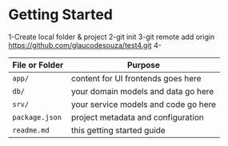# Getting Started

1-Create local folder & project
2-git init
3-git remote add origin https://github.com/glaucodesouza/test4.git
4-



File or Folder | Purpose
---------|----------
`app/` | content for UI frontends goes here
`db/` | your domain models and data go here
`srv/` | your service models and code go here
`package.json` | project metadata and configuration
`readme.md` | this getting started guide

